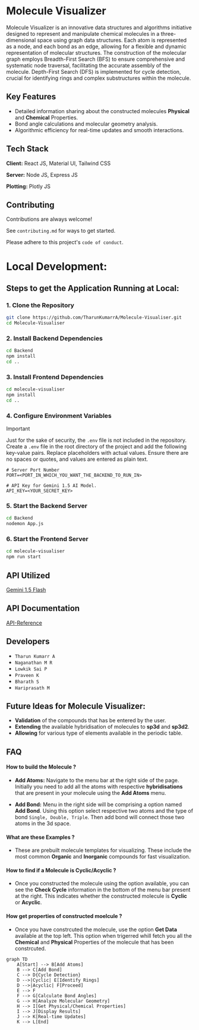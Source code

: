 
# Molecule Visualizer


Molecule Visualizer is an innovative data structures and algorithms initiative designed to represent and manipulate chemical molecules in a three-dimensional space using graph data structures.
Each atom is represented as a node, and each bond as an edge, allowing for a flexible and dynamic representation of molecular structures.
The construction of the molecular graph employs Breadth-First Search (BFS) to ensure comprehensive and systematic node traversal, facilitating the accurate assembly of the molecule. Depth-First Search (DFS) is implemented for cycle detection, crucial for identifying rings and complex substructures within the molecule.

## Key Features

* Detailed information sharing about the constructed molecules **Physical** and **Chemical** Properties.
* Bond angle calculations and molecular geometry analysis.
* Algorithmic efficiency for real-time updates and smooth interactions.



## Tech Stack

**Client:** React JS, Material UI, Tailwind CSS

**Server:** Node JS, Express JS

**Plotting:** Plotly JS


## Contributing

Contributions are always welcome!

See `contributing.md` for ways to get started.

Please adhere to this project's `code of conduct`.

# Local Development:

## Steps to get the Application Running at Local:

### 1. Clone the Repository

```bash
git clone https://github.com/TharunKumarrA/Molecule-Visualiser.git
cd Molecule-Visualiser
```

### 2. Install Backend Dependencies

```bash
cd Backend
npm install
cd ..
```

### 3. Install Frontend Dependencies

```bash
cd molecule-visualiser
npm install
cd ..
```

### 4. Configure Environment Variables

> [!Important]
> Just for the sake of security, the `.env` file is not included in the repository.
Create a `.env` file in the root directory of the project and add the following key-value pairs. Replace placeholders with actual values. Ensure there are no spaces or quotes, and values are entered as plain text.

```env
# Server Port Number
PORT=<PORT_IN_WHICH_YOU_WANT_THE_BACKEND_TO_RUN_IN>

# API Key for Gemini 1.5 AI Model.
API_KEY=<YOUR_SECRET_KEY>
```


### 5. Start the Backend Server

```bash
cd Backend
nodemon App.js
```

### 6. Start the Frontend Server

```bash
cd molecule-visualiser
npm run start
```
## API Utilized

[Gemini 1.5 Flash](https://ai.google.dev/gemini-api/docs/models/gemini#gemini-1.5-flash)


## API Documentation

[API-Reference](/Backend/README.md)


## Developers

- `Tharun Kumarr A`
- `Naganathan M R`
- `Lowkik Sai P`
- `Praveen K`
- `Bharath S`
- `Hariprasath M`

## Future Ideas for **Molecule Visualizer**:

* **Validation** of the compounds that has be entered by the user.
* **Extending** the available hybridisation of molecules to **sp3d** and **sp3d2**.
* **Allowing** for various type of elements available in the periodic table. 

## FAQ

#### How to build the Molecule ?

* **Add Atoms:** Navigate to the menu bar at the right side of the page. Initially you need to add all the atoms with respective **hybridisations** that are present in your molecule using the **Add Atoms** menu.

* **Add Bond:** Menu in the right side will be comprising a option named **Add Bond**. Using this option select respective two atoms and the type of bond `Single, Double, Triple`. Then add bond will connect those two atoms in the 3d space.

#### What are these Examples ?

* These are prebuilt molecule templates for visualizing. These include the most common **Organic** and **Inorganic** compounds for fast visualization.


#### How to find if a Molecule is Cyclic/Acyclic ?

* Once you constructed the molecule using the option available, you can see the **Check Cycle** information in the bottom of the menu bar present at the right. This indicates whether the constructed molecule is **Cyclic** or **Acyclic**.

#### How get properties of constructed moelcule ?

* Once you have constrcuted the molecule, use the option **Get Data** available at the top left. This option when trigerred whill fetch you all the **Chemical** and **Physical** Properties of the molecule that has been constrcuted.

```mermaid
graph TD
    A[Start] --> B[Add Atoms]
    B --> C[Add Bond]
    C --> D{Cycle Detection}
    D -->|Cyclic| E[Identify Rings]
    D -->|Acyclic| F[Proceed]
    E --> F
    F --> G[Calculate Bond Angles]
    G --> H[Analyze Molecular Geometry]
    H --> I[Get Physical/Chemical Properties]
    I --> J[Display Results]
    J --> K[Real-time Updates]
    K --> L[End]

```
